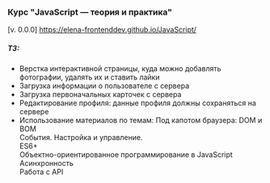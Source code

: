 ### Курс "JavaScript — теория и практика"

[v. 0.0.0] https://elena-frontenddev.github.io/JavaScript/

##### ТЗ:

* Верстка интерактивной страницы, куда можно добавлять фотографии, удалять их и ставить лайки  
* Загрузка информации о пользователе с сервера
* Загрузка первоначальных карточек с сервера
* Редактирование профиля: данные профиля должны сохраняться на сервере
* Использование материалов по темам:
Под капотом браузера: DOM и BOM  
События. Настройка и управление.  
ES6+  
Объектно-ориентированное программирование в JavaScript  
Асинхронность  
Работа с API  
